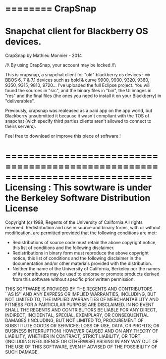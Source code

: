 ========
   CrapSnap
========

Snapchat client for Blackberry OS devices.
==================================
CrapSnap by Mathieu Monnier - 2014

/!\ By using CrapSnap, your account may be locked /!\

This is crapsnap, a snapchat client for "old" blackberry os devices :
==> BBOS 6, 7 & 7.1 devices such as bold & curve 9900, 9930, 9320, 9360, 9350, 9315, 9810, 9720...
I've uploaded the full Eclipse project. You will found the sources in "src", and the binary files in "bin", 
the UI images in "res" and the final files (the ones you need to install it on your Blackberry) in "deliverables". 

Previously, crapsnap was realeased as a paid app on the app world, but Blackberry unsubmitted it because it wasn't compliant
with the TOS of snapchat (wich specify third parties clients aren't allowed to connect to theirs servers). 

Feel free to download or improve this piece of software !

=============================================================================
Licensing : This sowtware is under the Berkeley Software Distribution License
=============================================================================

Copyright (c) 1998, Regents of the University of California
All rights reserved.
Redistribution and use in source and binary forms, with or without
modification, are permitted provided that the following conditions are met:

* Redistributions of source code must retain the above copyright
  notice, this list of conditions and the following disclaimer.
* Redistributions in binary form must reproduce the above copyright
  notice, this list of conditions and the following disclaimer in the
  documentation and/or other materials provided with the distribution.
* Neither the name of the University of California, Berkeley nor the
  names of its contributors may be used to endorse or promote products
  derived from this software without specific prior written permission.

THIS SOFTWARE IS PROVIDED BY THE REGENTS AND CONTRIBUTORS ``AS IS'' AND ANY
EXPRESS OR IMPLIED WARRANTIES, INCLUDING, BUT NOT LIMITED TO, THE IMPLIED
WARRANTIES OF MERCHANTABILITY AND FITNESS FOR A PARTICULAR PURPOSE ARE
DISCLAIMED. IN NO EVENT SHALL THE REGENTS AND CONTRIBUTORS BE LIABLE FOR ANY
DIRECT, INDIRECT, INCIDENTAL, SPECIAL, EXEMPLARY, OR CONSEQUENTIAL DAMAGES
(INCLUDING, BUT NOT LIMITED TO, PROCUREMENT OF SUBSTITUTE GOODS OR SERVICES;
LOSS OF USE, DATA, OR PROFITS; OR BUSINESS INTERRUPTION) HOWEVER CAUSED AND
ON ANY THEORY OF LIABILITY, WHETHER IN CONTRACT, STRICT LIABILITY, OR TORT
(INCLUDING NEGLIGENCE OR OTHERWISE) ARISING IN ANY WAY OUT OF THE USE OF THIS
SOFTWARE, EVEN IF ADVISED OF THE POSSIBILITY OF SUCH DAMAGE.
